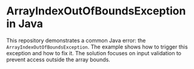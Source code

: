 # ArrayIndexOutOfBoundsException in Java

This repository demonstrates a common Java error: the `ArrayIndexOutOfBoundsException`.  The example shows how to trigger this exception and how to fix it.  The solution focuses on input validation to prevent access outside the array bounds.
